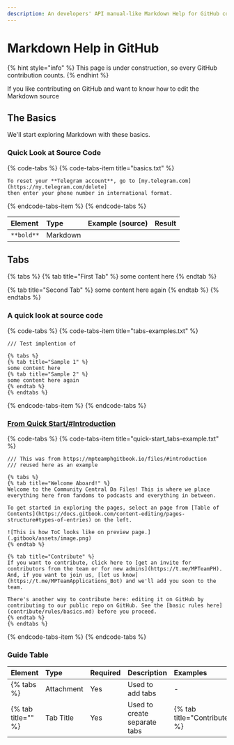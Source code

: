 ```yaml
---
description: An developers' API manual-like Markdown Help for GitHub contributors
---
```


# Markdown Help in GitHub

{% hint style="info" %}
This page is under construction, so every GitHub contribution counts.
{% endhint %}

If you like contributing on GitHub and want to know how to edit the Markdown source

## The Basics

We'll start exploring Markdown with these basics.

### Quick Look at Source Code

{% code-tabs %}
{% code-tabs-item title="basics.txt" %}
```text
To reset your **Telegram account**, go to [my.telegram.com](https://my.telegram.com/delete]
then enter your phone number in international format.
```
{% endcode-tabs-item %}
{% endcode-tabs %}

| Element | Type | Example \(source\) | Result |
| :--- | :--- | :--- | :--- |
| `**bold**` | Markdown |  |  |

## Tabs

{% tabs %}
{% tab title="First Tab" %}
some content here
{% endtab %}

{% tab title="Second Tab" %}
some content here again
{% endtab %}
{% endtabs %}

### A quick look at source code

{% code-tabs %}
{% code-tabs-item title="tabs-examples.txt" %}
```text
/// Test implention of

{% tabs %}
{% tab title="Sample 1" %}
some content here
{% tab title="Sample 2" %}
some content here again
{% endtab %}
{% endtabs %}
```
{% endcode-tabs-item %}
{% endcode-tabs %}

### [From Quick Start/\#Introduction](../../../#introduction)

{% code-tabs %}
{% code-tabs-item title="quick-start\_tabs-example.txt" %}
```
/// This was from https://mpteamphgitbook.io/files/#introduction
/// reused here as an example

{% tabs %}
{% tab title="Welcome Aboard!" %}
Welcome to the Community Central Da Files! This is where we place everything here from fandoms to podcasts and everything in between.

To get started in exploring the pages, select an page from [Table of Contents](https://docs.gitbook.com/content-editing/pages-structure#types-of-entries) on the left.

![This is how ToC looks like on preview page.](.gitbook/assets/image.png)
{% endtab %}

{% tab title="Contribute" %}
If you want to contribute, click here to [get an invite for contributors from the team or for new admins](https://t.me/MPTeamPH). And, if you want to join us, [let us know](https://t.me/MPTeamApplications_Bot) and we'll add you soon to the team.

There's another way to contribute here: editing it on GitHub by contributing to our public repo on GitHub. See the [basic rules here](contribute/rules/basics.md) before you proceed.
{% endtab %}
{% endtabs %}
```
{% endcode-tabs-item %}
{% endcode-tabs %}

### Guide Table

| Element | Type | Required | Description | Examples |
| :--- | :--- | :--- | :--- | :--- |
| {% tabs %} | Attachment | Yes | Used to add tabs | - |
| {% tab title="" %} | Tab Title | Yes | Used to create separate tabs | {% tab title="Contribute" %} |



